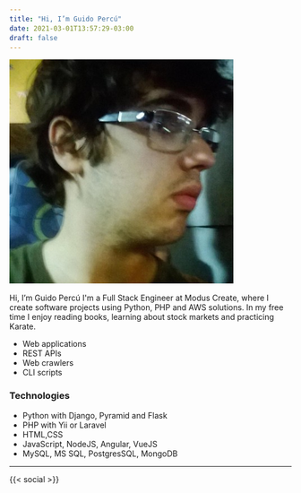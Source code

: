 ```yaml
---
title: "Hi, I’m Guido Percú"
date: 2021-03-01T13:57:29-03:00
draft: false
---
```


![Guido Percú](/images/guido.jpeg)

Hi, I’m Guido Percú
I'm a Full Stack Engineer at Modus Create, where I create software projects using Python, PHP and AWS solutions. In my free time I enjoy reading books, learning about stock markets and practicing Karate.

- Web applications
- REST APIs
- Web crawlers
- CLI scripts

### Technologies
- Python with Django, Pyramid and Flask
- PHP with Yii or Laravel
- HTML,CSS
- JavaScript,  NodeJS,  Angular,  VueJS
- MySQL, MS SQL, PostgresSQL, MongoDB

---

{{< social >}}